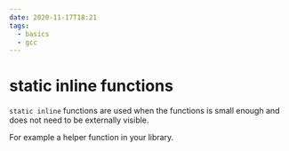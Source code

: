 ```yaml
---
date: 2020-11-17T18:21
tags:
  - basics
  - gcc
---
```

# static inline functions 

`static inline` functions are used when the functions is small enough and does
not need to be externally visible.

For example a helper function in your library.


